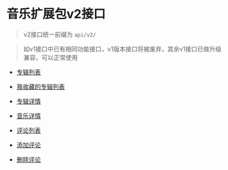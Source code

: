 # 音乐扩展包v2接口

> v2接口统一前缀为 `api/v2/`

> 如v1接口中已有相同功能接口，v1版本接口将被废弃，其余v1接口已做升级兼容，可以正常使用

- [专辑列表](/specials.md)

- [我收藏的专辑列表](/collections.md)

- [专辑详情](/speical-show.md)

- [音乐详情](/music-show.md)

- [评论列表](/comments.md)

- [添加评论](/addComments.md)

- [删除评论](/delComments.md)